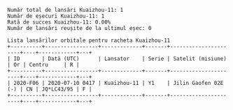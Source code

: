     Număr total de lansări Kuaizhou-11: 1
    Număr de eșecuri Kuaizhou-11: 1
    Rată de succes Kuaizhou-11: 0.00%
    Număr de lansări reușite de la ultimul eșec: 0
    
    Lista lansărilor orbitale pentru racheta Kuaizhou-11
    +----------+-----------------+-------------+-------+----------------------+----+------------+---+
    | ID       | Dată (UTC)      | Lansator    | Serie | Satelit (misiune)    | Or | Centru     | R |
    +----------+-----------------+-------------+-------+----------------------+----+------------+---+
    | 2020-F06 | 2020-07-10 0417 | Kuaizhou-11 | Y1    | Jilin Gaofen 02E (-) | CN | JQ*LC43/95 | F |
    +----------+-----------------+-------------+-------+----------------------+----+------------+---+
    
    
